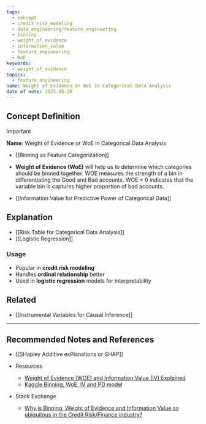 ```yaml
---
tags:
  - concept
  - credit_risk_modeling
  - data_engineering/feature_engineering
  - binning
  - weight_of_evidence
  - information_value
  - feature_engineering
  - WoE
keywords:
  - weight_of_evidence
topics:
  - feature_engineering
name: Weight of Evidence or WoE in Categorical Data Analysis
date of note: 2025-05-28
---
```


## Concept Definition

>[!important]
>**Name**: Weight of Evidence or WoE in Categorical Data Analysis

- [[Binning as Feature Categorization]]

- **Weight of Evidence (WoE)** will help us to determine which categories should be binned together. WOE measures the strength of a bin in differentiating the Good and Bad accounts. WOE < 0 indicates that the variable bin is captures higher proportion of bad accounts.

- [[Information Value for Predictive Power of Categorical Data]]

## Explanation


- [[Risk Table for Categorical Data Analysis]]
- [[Logistic Regression]]

### Usage

- Popular in **credit risk modeling**
- Handles **ordinal relationship** better
- Used in **logistic regression** models for interpretability


## Related

- [[Instrumental Variables for Causal Inference]]



-----------
##  Recommended Notes and References


- [[SHapley Additive exPlanations or SHAP]]

- Resources
	- [Weight of Evidence (WOE) and Information Value (IV) Explained](https://www.listendata.com/2015/03/weight-of-evidence-woe-and-information.html)
	- [Kaggle Binning, WoE, IV and PD model](https://www.kaggle.com/code/chandrimad31/credit-risk-part-1-binning-woe-iv-pd-model)
	
- Stack Exchange
	- [Why is Binning, Weight of Evidence and Information Value so ubiquitous in the Credit Risk/Finance industry?](https://stats.stackexchange.com/questions/567489/why-is-binning-weight-of-evidence-and-information-value-so-ubiquitous-in-the-cr)